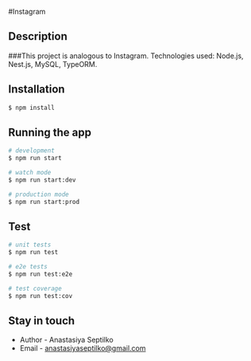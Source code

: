 #Instagram  
 
## Description
###This project is analogous to Instagram. Technologies used: Node.js, Nest.js, MySQL, TypeORM.

## Installation

```bash
$ npm install
```

## Running the app

```bash
# development
$ npm run start

# watch mode
$ npm run start:dev

# production mode
$ npm run start:prod
```

## Test

```bash
# unit tests
$ npm run test

# e2e tests
$ npm run test:e2e

# test coverage
$ npm run test:cov
```

## Stay in touch

- Author - Anastasiya Septilko
- Email - anastasiyaseptilko@gmail.com
